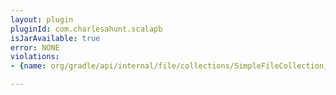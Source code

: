 ```yaml
---
layout: plugin
pluginId: com.charlesahunt.scalapb
isJarAvailable: true
error: NONE
violations:
- {name: org/gradle/api/internal/file/collections/SimpleFileCollection, type: internal-api-usage}

---
```

